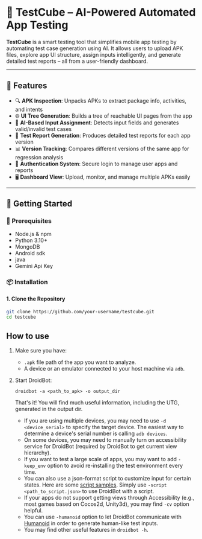 # 🧪 TestCube – AI-Powered Automated App Testing

**TestCube** is a smart testing tool that simplifies mobile app testing by automating test case generation using AI. It allows users to upload APK files, explore app UI structure, assign inputs intelligently, and generate detailed test reports – all from a user-friendly dashboard.

---

## 🚀 Features

- 🔍 **APK Inspection**: Unpacks APKs to extract package info, activities, and intents
- 🌐 **UI Tree Generation**: Builds a tree of reachable UI pages from the app
- 🤖 **AI-Based Input Assignment**: Detects input fields and generates valid/invalid test cases
- 📝 **Test Report Generation**: Produces detailed test reports for each app version
- 📊 **Version Tracking**: Compares different versions of the same app for regression analysis
- 🔐 **Authentication System**: Secure login to manage user apps and reports
- 🖥️ **Dashboard View**: Upload, monitor, and manage multiple APKs easily


---


## 🧰 Getting Started

### 🔧 Prerequisites

- Node.js & npm
- Python 3.10+
- MongoDB
- Android sdk
- java
- Gemini Api Key

### 📦 Installation

#### 1. Clone the Repository
```bash
git clone https://github.com/your-username/testcube.git
cd testcube
```
## How to use

1. Make sure you have:

    + `.apk` file path of the app you want to analyze.
    + A device or an emulator connected to your host machine via `adb`.

2. Start DroidBot:

    ```
    droidbot -a <path_to_apk> -o output_dir
    ```
    That's it! You will find much useful information, including the UTG, generated in the output dir.

    + If you are using multiple devices, you may need to use `-d <device_serial>` to specify the target device. The easiest way to determine a device's serial number is calling `adb devices`.
    + On some devices, you may need to manually turn on accessibility service for DroidBot (required by DroidBot to get current view hierarchy).
    + If you want to test a large scale of apps, you may want to add `-keep_env` option to avoid re-installing the test environment every time.
    + You can also use a json-format script to customize input for certain states. Here are some [script samples](script_samples/). Simply use `-script <path_to_script.json>` to use DroidBot with a script.
    + If your apps do not support getting views through Accessibility (e.g., most games based on Cocos2d, Unity3d), you may find `-cv` option helpful.
    + You can use `-humanoid` option to let DroidBot communicate with [Humanoid](https://github.com/yzygitzh/Humanoid) in order to generate human-like test inputs.
    + You may find other useful features in `droidbot -h`.
